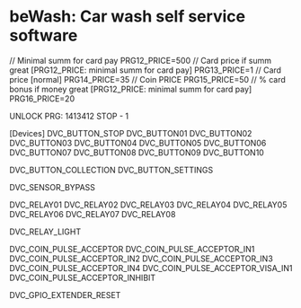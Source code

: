 # beWash: Car wash self service software

// Minimal summ for card pay
PRG12_PRICE=500
// Card price if summ great [PRG12_PRICE: minimal summ for card pay]
PRG13_PRICE=1
// Card price [normal]
PRG14_PRICE=35
// Coin PRICE
PRG15_PRICE=50
// % card bonus if money great [PRG12_PRICE: minimal summ for card pay]
PRG16_PRICE=20


UNLOCK PRG: 1413412
STOP - 1 

[Devices]
DVC_BUTTON_STOP
DVC_BUTTON01
DVC_BUTTON02
DVC_BUTTON03
DVC_BUTTON04
DVC_BUTTON05
DVC_BUTTON06
DVC_BUTTON07
DVC_BUTTON08
DVC_BUTTON09
DVC_BUTTON10

DVC_BUTTON_COLLECTION
DVC_BUTTON_SETTINGS

DVC_SENSOR_BYPASS

DVC_RELAY01
DVC_RELAY02
DVC_RELAY03
DVC_RELAY04
DVC_RELAY05
DVC_RELAY06
DVC_RELAY07
DVC_RELAY08

DVC_RELAY_LIGHT

DVC_COIN_PULSE_ACCEPTOR
DVC_COIN_PULSE_ACCEPTOR_IN1
DVC_COIN_PULSE_ACCEPTOR_IN2
DVC_COIN_PULSE_ACCEPTOR_IN3
DVC_COIN_PULSE_ACCEPTOR_IN4
DVC_COIN_PULSE_ACCEPTOR_VISA_IN1
DVC_COIN_PULSE_ACCEPTOR_INHIBIT

DVC_GPIO_EXTENDER_RESET
